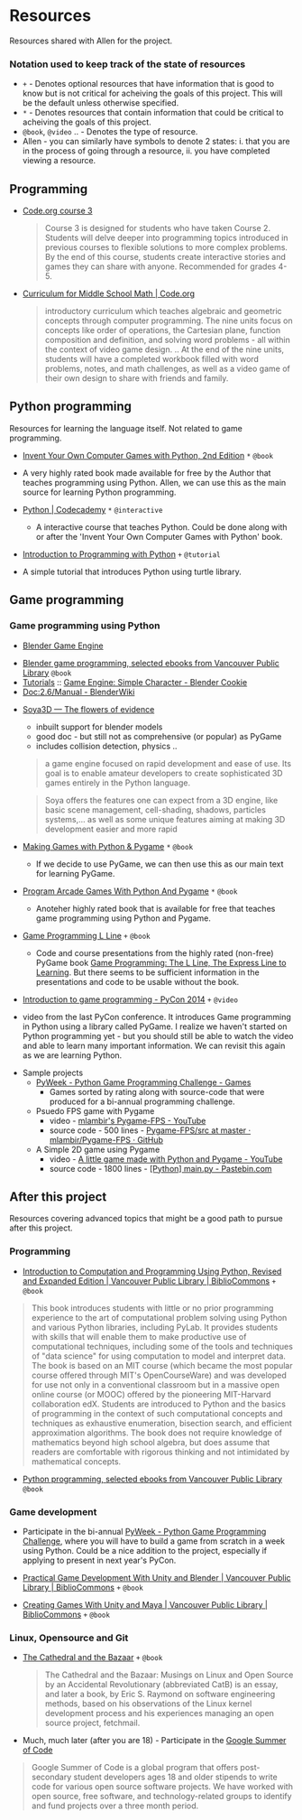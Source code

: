 Resources
=========

Resources shared with Allen for the project.

### Notation used to keep track of the state of resources ###
* `+` - Denotes optional resources that have information that is good to know but is not critical for acheiving the goals of this project. This will be the default unless otherwise specified.
* `*` - Denotes resources that contain information that could be critical to acheiving the goals of this project.
* `@book`, `@video` .. - Denotes the type of resource.
* Allen - you can similarly have symbols to denote 2 states: i. that you are in the process of going through a resource, ii. you have completed viewing a resource.

Programming
-------------
* [Code.org course 3](http://studio.code.org/s/course3)

  > Course 3 is designed for students who have taken Course 2. Students will delve deeper into programming topics introduced in previous courses to flexible solutions to more complex problems. By the end of this course, students create interactive stories and games they can share with anyone. Recommended for grades 4-5.

* [Curriculum for Middle School Math | Code.org](http://code.org/curriculum/msm)
  > introductory curriculum which teaches algebraic and geometric concepts through computer programming. The nine units focus on concepts like order of operations, the Cartesian plane, function composition and definition, and solving word problems - all within the context of video game design. .. At the end of the nine units, students will have a completed workbook filled with word problems, notes, and math challenges, as well as a video game of their own design to share with friends and family.

Python programming
---------------
Resources for learning the language itself. Not related to game programming.

* [Invent Your Own Computer Games with Python, 2nd Edition](http://inventwithpython.com/chapters/) `*` `@book`
 - A very highly rated book made available for free by the Author that teaches programming using Python. Allen, we can use this as the main source for learning Python programming.

* [Python | Codecademy](http://www.codecademy.com/en/tracks/python) `*` `@interactive`
  - A interactive course that teaches Python. Could be done along with or after the 'Invent Your Own Computer Games with Python' book.
 
* [Introduction to Programming with Python](https://opentechschool.github.io/python-beginners/en/index.html) `+` `@tutorial` 
 - A simple tutorial that introduces Python using turtle library.

Game programming
---------------

### Game programming using Python ###

* [Blender Game Engine](http://wiki.blender.org/index.php/Doc:2.6/Manual/Game_Engine)
 - [Blender game programming, selected ebooks from Vancouver Public Library](http://vpl.bibliocommons.com/list/share/204639361_kavetha/377948067_blender_game_programming)   `@book`
 - [Tutorials](http://www.blender.org/support/tutorials/) :: [Game Engine: Simple Character - Blender Cookie](http://cgcookie.com/blender/cgc-courses/game-engine-simple-character/)
 - [Doc:2.6/Manual - BlenderWiki](http://wiki.blender.org/index.php/Doc:2.6/Manual)

* [Soya3D — The flowers of evidence](http://www.lesfleursdunormal.fr/static/informatique/soya3d/index_en.html)
  - inbuilt support for blender models
  - good doc - but still not as comprehensive (or popular) as PyGame
  - includes collision detection, physics ..
  
  > a game engine focused on rapid development and ease of use. Its goal is to enable amateur developers to create sophisticated 3D games entirely in the Python language.

  > Soya offers the features one can expect from a 3D engine, like basic scene management, cell-shading, shadows, particles systems,... as well as some unique features aiming at making 3D development easier and more rapid 

* [Making Games with Python & Pygame](http://inventwithpython.com/pygame/index.html) `*` `@book`
  - If we decide to use PyGame, we can then use this as our main text for learning PyGame.

* [Program Arcade Games With Python And Pygame](http://programarcadegames.com/index.php?lang=en) `*` `@book`
  - Anoteher highly rated book that is available for free that teaches game programming using Python and Pygame.
  
* [Game Programming L Line](http://aharrisbooks.net/pythonGame/) `+` `@book`
  - Code and course presentations from the highly rated (non-free) PyGame book [Game Programming: The L Line, The Express Line to Learning](http://www.amazon.com/Game-Programming-Line-Express-Learning/dp/0470068221/ref=sr_1_1?ie=UTF8&qid=1420444055&sr=8-1&keywords=Game+Programming+Express+Line). But there seems to be sufficient information in the presentations and code to be usable without the book.
  
* [Introduction to game programming - PyCon 2014](http://pyvideo.org/video/2620/introduction-to-game-programming) `+` `@video`
 - video from the last PyCon conference. It introduces Game programming in Python using a library called PyGame. I realize we haven't started on Python programming yet - but you should still be able to watch the video and able to learn many important information. We can revisit this again as we are learning Python.

* Sample projects
  * [PyWeek - Python Game Programming Challenge - Games](https://www.pyweek.org/all_games/)
    - Games sorted by rating along with source-code that were produced for a bi-annual programming challenge.
  * Psuedo FPS game with Pygame 
    - video - [mlambir's Pygame-FPS - YouTube](https://www.youtube.com/watch?v=yASop1CxXfE)
    - source code - 500 lines - [Pygame-FPS/src at master · mlambir/Pygame-FPS · GitHub](https://github.com/mlambir/Pygame-FPS/tree/master/src)
  * A Simple 2D game using Pygame
    - video - [A little game made with Python and Pygame - YouTube](https://www.youtube.com/watch?v=aUCyfdzP-i8)
    - source code - 1800 lines - [[Python] main.py - Pastebin.com](http://pastebin.com/VW9maqHf)  
 
After this project
---------------------
Resources covering advanced topics that might be a good path to pursue after this project.

### Programming ###

* [Introduction to Computation and Programming Using Python, Revised and Expanded Edition | Vancouver Public Library | BiblioCommons](http://vpl.bibliocommons.com/item/show/3636111038_introduction_to_computation_and_programming_using_python,_revised_and_expanded_edition) `+` `@book`

 > This book introduces students with little or no prior programming experience to the art of computational problem solving using Python and various Python libraries, including PyLab. It provides students with skills that will enable them to make productive use of computational techniques, including some of the tools and techniques of "data science" for using computation to model and interpret data. The book is based on an MIT course (which became the most popular course offered through MIT's OpenCourseWare) and was developed for use not only in a conventional classroom but in a massive open online course (or MOOC) offered by the pioneering MIT-Harvard collaboration edX. Students are introduced to Python and the basics of programming in the context of such computational concepts and techniques as exhaustive enumeration, bisection search, and efficient approximation algorithms. The book does not require knowledge of mathematics beyond high school algebra, but does assume that readers are comfortable with rigorous thinking and not intimidated by mathematical concepts.

* [Python programming, selected ebooks from Vancouver Public Library](http://vpl.bibliocommons.com/list/share/204639361_kavetha/364720947_python_programming) `@book`

### Game development ###

* Participate in the bi-annual [PyWeek - Python Game Programming Challenge](https://www.pyweek.org/), where you will have to build a game from scratch in a week using Python. Could be a nice addition to the project, especially if applying to present in next year's PyCon.

* [Practical Game Development With Unity and Blender | Vancouver Public Library | BiblioCommons](http://vpl.bibliocommons.com/item/show/4059751038_practical_game_development_with_unity_and_blender) `+` `@book`

* [Creating Games With Unity and Maya | Vancouver Public Library | BiblioCommons](http://vpl.bibliocommons.com/item/show/3037113038_creating_games_with_unity_and_maya) `+` `@book`


### Linux, Opensource and Git ###

* [The Cathedral and the Bazaar](http://www.catb.org/~esr/writings/cathedral-bazaar/cathedral-bazaar/) `+` `@book`

  > The Cathedral and the Bazaar: Musings on Linux and Open Source by an Accidental Revolutionary (abbreviated CatB) is an essay, and later a book, by Eric S. Raymond on software engineering methods, based on his observations of the Linux kernel development process and his experiences managing an open source project, fetchmail. 


* Much, much later (after you are 18) - Participate in the [Google Summer of Code](https://developers.google.com/open-source/soc/?csw=1) 

 > Google Summer of Code is a global program that offers post-secondary student developers ages 18 and older stipends to write code for various open source software projects. We have worked with open source, free software, and technology-related groups to identify and fund projects over a three month period.
